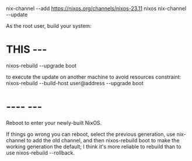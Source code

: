 nix-channel --add https://nixos.org/channels/nixos-23.11 nixos
nix-channel --update

As the root user, build your system:

# THIS ---
nixos-rebuild --upgrade boot

to execute the update on another machine to avoid resources constraint:
nixos-rebuild --build-host user@address --upgrade boot

# ---- ---
Reboot to enter your newly-built NixOS.

If things go wrong you can reboot, select the previous generation,
use nix-channel to add the old channel,
and then nixos-rebuild boot to make the working generation the default;
I think it's more reliable to rebuild than to use nixos-rebuild --rollback.


